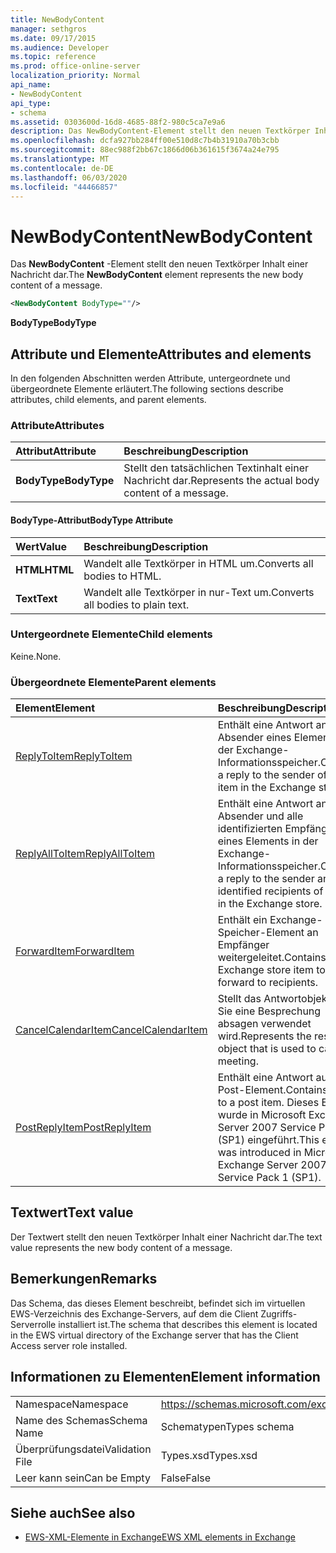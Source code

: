 ```yaml
---
title: NewBodyContent
manager: sethgros
ms.date: 09/17/2015
ms.audience: Developer
ms.topic: reference
ms.prod: office-online-server
localization_priority: Normal
api_name:
- NewBodyContent
api_type:
- schema
ms.assetid: 0303600d-16d8-4685-88f2-980c5ca7e9a6
description: Das NewBodyContent-Element stellt den neuen Textkörper Inhalt einer Nachricht dar.
ms.openlocfilehash: dcfa927bb284ff00e510d8c7b4b31910a70b3cbb
ms.sourcegitcommit: 88ec988f2bb67c1866d06b361615f3674a24e795
ms.translationtype: MT
ms.contentlocale: de-DE
ms.lasthandoff: 06/03/2020
ms.locfileid: "44466857"
---
```

# <a name="newbodycontent"></a><span data-ttu-id="2f8fc-103">NewBodyContent</span><span class="sxs-lookup"><span data-stu-id="2f8fc-103">NewBodyContent</span></span>

<span data-ttu-id="2f8fc-104">Das **NewBodyContent** -Element stellt den neuen Textkörper Inhalt einer Nachricht dar.</span><span class="sxs-lookup"><span data-stu-id="2f8fc-104">The **NewBodyContent** element represents the new body content of a message.</span></span> 
  
```xml
<NewBodyContent BodyType=""/>
```

 <span data-ttu-id="2f8fc-105">**BodyType**</span><span class="sxs-lookup"><span data-stu-id="2f8fc-105">**BodyType**</span></span>
## <a name="attributes-and-elements"></a><span data-ttu-id="2f8fc-106">Attribute und Elemente</span><span class="sxs-lookup"><span data-stu-id="2f8fc-106">Attributes and elements</span></span>

<span data-ttu-id="2f8fc-107">In den folgenden Abschnitten werden Attribute, untergeordnete und übergeordnete Elemente erläutert.</span><span class="sxs-lookup"><span data-stu-id="2f8fc-107">The following sections describe attributes, child elements, and parent elements.</span></span>
  
### <a name="attributes"></a><span data-ttu-id="2f8fc-108">Attribute</span><span class="sxs-lookup"><span data-stu-id="2f8fc-108">Attributes</span></span>

|<span data-ttu-id="2f8fc-109">**Attribut**</span><span class="sxs-lookup"><span data-stu-id="2f8fc-109">**Attribute**</span></span>|<span data-ttu-id="2f8fc-110">**Beschreibung**</span><span class="sxs-lookup"><span data-stu-id="2f8fc-110">**Description**</span></span>|
|:-----|:-----|
|<span data-ttu-id="2f8fc-111">**BodyType**</span><span class="sxs-lookup"><span data-stu-id="2f8fc-111">**BodyType**</span></span> <br/> |<span data-ttu-id="2f8fc-112">Stellt den tatsächlichen Textinhalt einer Nachricht dar.</span><span class="sxs-lookup"><span data-stu-id="2f8fc-112">Represents the actual body content of a message.</span></span>  <br/> |
   
#### <a name="bodytype-attribute"></a><span data-ttu-id="2f8fc-113">BodyType-Attribut</span><span class="sxs-lookup"><span data-stu-id="2f8fc-113">BodyType Attribute</span></span>

|<span data-ttu-id="2f8fc-114">**Wert**</span><span class="sxs-lookup"><span data-stu-id="2f8fc-114">**Value**</span></span>|<span data-ttu-id="2f8fc-115">**Beschreibung**</span><span class="sxs-lookup"><span data-stu-id="2f8fc-115">**Description**</span></span>|
|:-----|:-----|
|<span data-ttu-id="2f8fc-116">**HTML**</span><span class="sxs-lookup"><span data-stu-id="2f8fc-116">**HTML**</span></span> <br/> |<span data-ttu-id="2f8fc-117">Wandelt alle Textkörper in HTML um.</span><span class="sxs-lookup"><span data-stu-id="2f8fc-117">Converts all bodies to HTML.</span></span>  <br/> |
|<span data-ttu-id="2f8fc-118">**Text**</span><span class="sxs-lookup"><span data-stu-id="2f8fc-118">**Text**</span></span> <br/> |<span data-ttu-id="2f8fc-119">Wandelt alle Textkörper in nur-Text um.</span><span class="sxs-lookup"><span data-stu-id="2f8fc-119">Converts all bodies to plain text.</span></span>  <br/> |
   
### <a name="child-elements"></a><span data-ttu-id="2f8fc-120">Untergeordnete Elemente</span><span class="sxs-lookup"><span data-stu-id="2f8fc-120">Child elements</span></span>

<span data-ttu-id="2f8fc-121">Keine.</span><span class="sxs-lookup"><span data-stu-id="2f8fc-121">None.</span></span>
  
### <a name="parent-elements"></a><span data-ttu-id="2f8fc-122">Übergeordnete Elemente</span><span class="sxs-lookup"><span data-stu-id="2f8fc-122">Parent elements</span></span>

|<span data-ttu-id="2f8fc-123">**Element**</span><span class="sxs-lookup"><span data-stu-id="2f8fc-123">**Element**</span></span>|<span data-ttu-id="2f8fc-124">**Beschreibung**</span><span class="sxs-lookup"><span data-stu-id="2f8fc-124">**Description**</span></span>|
|:-----|:-----|
|[<span data-ttu-id="2f8fc-125">ReplyToItem</span><span class="sxs-lookup"><span data-stu-id="2f8fc-125">ReplyToItem</span></span>](replytoitem.md) <br/> |<span data-ttu-id="2f8fc-126">Enthält eine Antwort an den Absender eines Elements in der Exchange-Informationsspeicher.</span><span class="sxs-lookup"><span data-stu-id="2f8fc-126">Contains a reply to the sender of an item in the Exchange store.</span></span>  <br/> |
|[<span data-ttu-id="2f8fc-127">ReplyAllToItem</span><span class="sxs-lookup"><span data-stu-id="2f8fc-127">ReplyAllToItem</span></span>](replyalltoitem.md) <br/> |<span data-ttu-id="2f8fc-128">Enthält eine Antwort an den Absender und alle identifizierten Empfänger eines Elements in der Exchange-Informationsspeicher.</span><span class="sxs-lookup"><span data-stu-id="2f8fc-128">Contains a reply to the sender and all identified recipients of an item in the Exchange store.</span></span>  <br/> |
|[<span data-ttu-id="2f8fc-129">ForwardItem</span><span class="sxs-lookup"><span data-stu-id="2f8fc-129">ForwardItem</span></span>](forwarditem.md) <br/> |<span data-ttu-id="2f8fc-130">Enthält ein Exchange-Speicher-Element an Empfänger weitergeleitet.</span><span class="sxs-lookup"><span data-stu-id="2f8fc-130">Contains an Exchange store item to forward to recipients.</span></span>  <br/> |
|[<span data-ttu-id="2f8fc-131">CancelCalendarItem</span><span class="sxs-lookup"><span data-stu-id="2f8fc-131">CancelCalendarItem</span></span>](cancelcalendaritem.md) <br/> |<span data-ttu-id="2f8fc-132">Stellt das Antwortobjekt, das Sie eine Besprechung absagen verwendet wird.</span><span class="sxs-lookup"><span data-stu-id="2f8fc-132">Represents the response object that is used to cancel a meeting.</span></span>  <br/> |
|[<span data-ttu-id="2f8fc-133">PostReplyItem</span><span class="sxs-lookup"><span data-stu-id="2f8fc-133">PostReplyItem</span></span>](postreplyitem.md) <br/> |<span data-ttu-id="2f8fc-134">Enthält eine Antwort auf ein Post-Element.</span><span class="sxs-lookup"><span data-stu-id="2f8fc-134">Contains a reply to a post item.</span></span> <span data-ttu-id="2f8fc-135">Dieses Element wurde in Microsoft Exchange Server 2007 Service Pack 1 (SP1) eingeführt.</span><span class="sxs-lookup"><span data-stu-id="2f8fc-135">This element was introduced in Microsoft Exchange Server 2007 Service Pack 1 (SP1).</span></span>  <br/> |
   
## <a name="text-value"></a><span data-ttu-id="2f8fc-136">Textwert</span><span class="sxs-lookup"><span data-stu-id="2f8fc-136">Text value</span></span>

<span data-ttu-id="2f8fc-137">Der Textwert stellt den neuen Textkörper Inhalt einer Nachricht dar.</span><span class="sxs-lookup"><span data-stu-id="2f8fc-137">The text value represents the new body content of a message.</span></span>
  
## <a name="remarks"></a><span data-ttu-id="2f8fc-138">Bemerkungen</span><span class="sxs-lookup"><span data-stu-id="2f8fc-138">Remarks</span></span>

<span data-ttu-id="2f8fc-139">Das Schema, das dieses Element beschreibt, befindet sich im virtuellen EWS-Verzeichnis des Exchange-Servers, auf dem die Client Zugriffs-Serverrolle installiert ist.</span><span class="sxs-lookup"><span data-stu-id="2f8fc-139">The schema that describes this element is located in the EWS virtual directory of the Exchange server that has the Client Access server role installed.</span></span>
  
## <a name="element-information"></a><span data-ttu-id="2f8fc-140">Informationen zu Elementen</span><span class="sxs-lookup"><span data-stu-id="2f8fc-140">Element information</span></span>

|||
|:-----|:-----|
|<span data-ttu-id="2f8fc-141">Namespace</span><span class="sxs-lookup"><span data-stu-id="2f8fc-141">Namespace</span></span>  <br/> |https://schemas.microsoft.com/exchange/services/2006/types  <br/> |
|<span data-ttu-id="2f8fc-142">Name des Schemas</span><span class="sxs-lookup"><span data-stu-id="2f8fc-142">Schema Name</span></span>  <br/> |<span data-ttu-id="2f8fc-143">Schematypen</span><span class="sxs-lookup"><span data-stu-id="2f8fc-143">Types schema</span></span>  <br/> |
|<span data-ttu-id="2f8fc-144">Überprüfungsdatei</span><span class="sxs-lookup"><span data-stu-id="2f8fc-144">Validation File</span></span>  <br/> |<span data-ttu-id="2f8fc-145">Types.xsd</span><span class="sxs-lookup"><span data-stu-id="2f8fc-145">Types.xsd</span></span>  <br/> |
|<span data-ttu-id="2f8fc-146">Leer kann sein</span><span class="sxs-lookup"><span data-stu-id="2f8fc-146">Can be Empty</span></span>  <br/> |<span data-ttu-id="2f8fc-147">False</span><span class="sxs-lookup"><span data-stu-id="2f8fc-147">False</span></span>  <br/> |
   
## <a name="see-also"></a><span data-ttu-id="2f8fc-148">Siehe auch</span><span class="sxs-lookup"><span data-stu-id="2f8fc-148">See also</span></span>



- [<span data-ttu-id="2f8fc-149">EWS-XML-Elemente in Exchange</span><span class="sxs-lookup"><span data-stu-id="2f8fc-149">EWS XML elements in Exchange</span></span>](ews-xml-elements-in-exchange.md)

